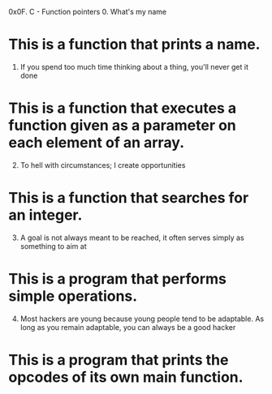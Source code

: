 0x0F. C - Function pointers
0. What's my name
# This is a function that prints a name.
1. If you spend too much time thinking about a thing, you'll never get it done
# This is a function that executes a function given as a parameter on each element of an array.
2. To hell with circumstances; I create opportunities
# This is a function that searches for an integer.
3. A goal is not always meant to be reached, it often serves simply as something to aim at
# This is a program that performs simple operations.
4. Most hackers are young because young people tend to be adaptable. As long as you remain adaptable, you can always be a good hacker
# This is a program that prints the opcodes of its own main function.
